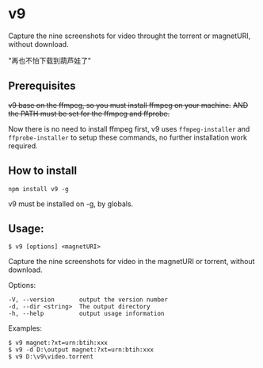 # v9 

Capture the nine screenshots for video throught the torrent or magnetURI, without download.

"再也不怕下载到葫芦娃了"

## Prerequisites

~~v9 base on the ffmpeg, so you must install ffmpeg on your machine.~~
~~AND the PATH must be set for the ffmpeg and ffprobe.~~

Now there is no need to install ffmpeg first, v9 uses ```ffmpeg-installer``` and ```ffprobe-installer``` to setup these commands, no further installation work required.

## How to install

```
npm install v9 -g
```

v9 must be installed on -g, by globals.

##   Usage: 
```
$ v9 [options] <magnetURI>
```

  Capture the nine screenshots for video in the magnetURI or torrent, without download.

  Options:

    -V, --version       output the version number
    -d, --dir <string>  The output directory
    -h, --help          output usage information

  Examples:

    $ v9 magnet:?xt=urn:btih:xxx
    $ v9 -d D:\output magnet:?xt=urn:btih:xxx
    $ v9 D:\v9\video.torrent